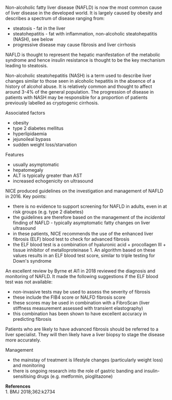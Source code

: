 Non\-alcoholic fatty liver disease (NAFLD) is now the most common cause of liver disease in the developed world. It is largely caused by obesity and describes a spectrum of disease ranging from:  
* steatosis \- fat in the liver
* steatohepatitis \- fat with inflammation, non\-alcoholic steatohepatitis (NASH), see below
* progressive disease may cause fibrosis and liver cirrhosis

  
NAFLD is thought to represent the hepatic manifestation of the metabolic syndrome and hence insulin resistance is thought to be the key mechanism leading to steatosis.  
  
Non\-alcoholic steatohepatitis (NASH) is a term used to describe liver changes similar to those seen in alcoholic hepatitis in the absence of a history of alcohol abuse. It is relatively common and thought to affect around 3\-4% of the general population. The progression of disease in patients with NASH may be responsible for a proportion of patients previously labelled as cryptogenic cirrhosis.  
  
Associated factors  
* obesity
* type 2 diabetes mellitus
* hyperlipidaemia
* jejunoileal bypass
* sudden weight loss/starvation

  
Features  
* usually asymptomatic
* hepatomegaly
* ALT is typically greater than AST
* increased echogenicity on ultrasound

  
NICE produced guidelines on the investigation and management of NAFLD in 2016\. Key points:  
* there is no evidence to support screening for NAFLD in adults, even in at risk groups (e.g. type 2 diabetes)
* the guidelines are therefore based on the management of the *incidental* finding of NAFLD \- typically asymptomatic fatty changes on liver ultrasound
* in these patients, NICE recommends the use of the enhanced liver fibrosis (ELF) blood test to check for advanced fibrosis
* the ELF blood test is a combination of hyaluronic acid \+ procollagen III \+ tissue inhibitor of metalloproteinase 1\. An algorithm based on these values results in an ELF blood test score, similar to triple testing for Down's syndrome

  
An excellent review by Byrne et Al1 in 2018 reviewed the diagnosis and monitoring of NAFLD. It made the following suggestions if the ELF blood test was not available:  
* non\-invasive tests may be used to assess the severity of fibrosis
* these include the FIB4 score or NALFD fibrosis score
* these scores may be used in combination with a FibroScan (liver stiffness measurement assessed with transient elastography)
* this combination has been shown to have excellent accuracy in predicting fibrosis

  
Patients who are likely to have advanced fibrosis should be referred to a liver specialist. They will then likely have a liver biopsy to stage the disease more accurately.  
  
Management  
* the mainstay of treatment is lifestyle changes (particularly weight loss) and monitoring
* there is ongoing research into the role of gastric banding and insulin\-sensitising drugs (e.g. metformin, pioglitazone)

  
**References**  
1\. BMJ 2018;362:k2734